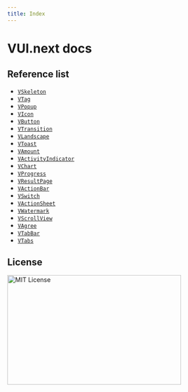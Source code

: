 ```yaml
---
title: Index
---
```


# VUI.next docs

## Reference list

- [`VSkeleton`](./components/skeleton)
- [`VTag`](./components/tag)
- [`VPopup`](./components/popup)
- [`VIcon`](./components/icon)
- [`VButton`](./components/button)
- [`VTransition`](./components/transition)
- [`VLandscape`](./components/landscape)
- [`VToast`](./components/toast)
- [`VAmount`](./components/amount)
- [`VActivityIndicator`](./components/activity-indicator)
- [`VChart`](./components/chart)
- [`VProgress`](./components/progress)
- [`VResultPage`](./components/result-page)
- [`VActionBar`](./components/action-bar)
- [`VSwitch`](./components/switch)
- [`VActionSheet`](./components/action-sheet)
- [`VWatermark`](./components/watermark)
- [`VScrollView`](./components/scroll-view)
- [`VAgree`](./components/agree)
- [`VTabBar`](./components/tab-bar)
- [`VTabs`](./components/tabs)

## License

<img src="https://nikoni.top/images/niko-mit.png" alt="MIT License" width="396" height="250"/>

<v-one-piece />
<!-- <v-fab>BackTop</v-fab> -->

<script setup>
import VOnePiece from '../src/components/misc/op.vue'
// import VFab from '../src/components/button/fab.vue'
</script>
